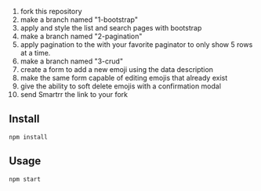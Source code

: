 
1. fork this repository
2. make a branch named "1-bootstrap"
3. apply and style the list and search pages with bootstrap
4. make a branch named "2-pagination"
5. apply pagination to the with your favorite paginator to only show 5 rows at a time.
6. make a branch named "3-crud"
7. create a form to add a new emoji using the data description
8. make the same form capable of editing emojis that already exist
9. give the ability to soft delete emojis with a confirmation modal
10. send Smartrr the link to your fork

Install
---

`npm install`


Usage
---

`npm start`
